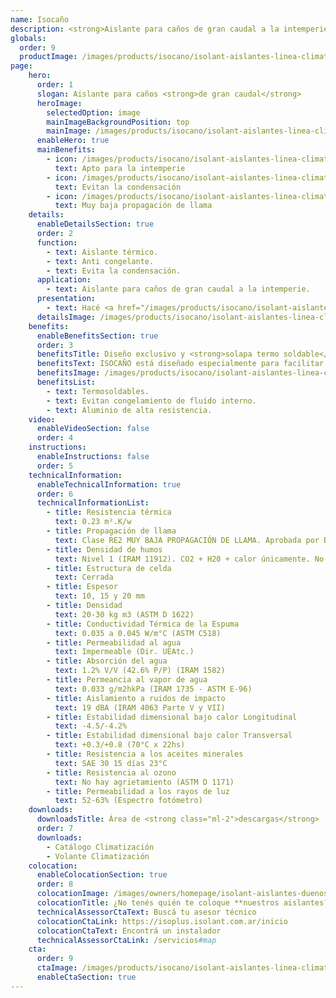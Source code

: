 ```yaml
---
name: Isocaño
description: <strong>Aislante para caños de gran caudal a la intemperie.</strong><br /><br />Placa aislante con unión termo fusionable con pistola de calor, para abrazar y aislar caños de gran caudal.
globals:
  order: 9
  productImage: /images/products/isocano/isolant-aislantes-linea-climatizacion-isocano-producto-rollo.png
page:
    hero:
      order: 1
      slogan: Aislante para caños <strong>de gran caudal</strong>
      heroImage:
        selectedOption: image
        mainImageBackgroundPosition: top
        mainImage: /images/products/isocano/isolant-aislantes-linea-climatizacion-isocano-imagen-principal.jpg
      enableHero: true
      mainBenefits:
        - icon: /images/products/isocano/isolant-aislantes-linea-climatizacion-isocano-beneficio-1.svg
          text: Apto para la intemperie
        - icon: /images/products/isocano/isolant-aislantes-linea-climatizacion-isocano-beneficio-2.svg
          text: Evitan la condensación
        - icon: /images/products/isocano/isolant-aislantes-linea-climatizacion-isocano-beneficio-3.svg
          text: Muy baja propagación de llama
    details:
      enableDetailsSection: true
      order: 2
      function:
        - text: Aislante térmico.
        - text: Anti congelante.
        - text: Evita la condensación.
      application:
        - text: Aislante para caños de gran caudal a la intemperie.
      presentation:
        - text: Hacé <a href="/images/products/isocano/isolant-aislantes-linea-climatizacion-isocano-presentaciones.webp" target="_blank" rel="noopener noreferrer" class="font-bold">click acá</a> para ver todas las presentaciones disponibles
      detailsImage: /images/products/isocano/isolant-aislantes-linea-climatizacion-isocano-imagen-detalle.jpg
    benefits:
      enableBenefitsSection: true
      order: 3
      benefitsTitle: Diseño exclusivo y <strong>solapa termo soldable</strong>
      benefitsText: ISOCAÑO está diseñado especialmente para facilitar la colocación del mismo "abrazando" caños de gran caudal. Ya viene en forma de placa, con un rebaje en su lateral, para termo soldar con pistola de calor. Luego se sugiere la utilización de una cinta de aluminio apta intemperie para garantizar una unión sin filtraciones de agua ni UV.<br /><br />Además su diseño con una cara acanalada hace que al "abrazar" el caño, el material no tienda a volver sobre sí mismo, sino que complete una aislación perfecta. 
      benefitsImage: /images/products/isocano/isolant-aislantes-linea-climatizacion-isocano-beneficio-exclusivo.jpg
      benefitsList:
        - text: Termosoldables.
        - text: Evitan congelamiento de fluído interno.
        - text: Aluminio de alta resistencia.
    video:
      enableVideoSection: false
      order: 4
    instructions:
      enableInstructions: false
      order: 5
    technicalInformation:
      enableTechnicalInformation: true
      order: 6
      technicalInformationList:
        - title: Resistencia térmica
          text: 0.23 m².K/w
        - title: Propagación de llama
          text: Clase RE2 MUY BAJA PROPAGACIÓN DE LLAMA. Aprobada por Bomberos Argentina.
        - title: Densidad de humos
          text: Nivel 1 (IRAM 11912). CO2 + H20 + calor únicamente. No desprende gases envenenantes.
        - title: Estructura de celda
          text: Cerrada
        - title: Espesor
          text: 10, 15 y 20 mm
        - title: Densidad
          text: 20-30 kg m3 (ASTM D 1622)
        - title: Conductividad Térmica de la Espuma
          text: 0.035 a 0.045 W/m°C (ASTM C518)
        - title: Permeabilidad al agua
          text: Impermeable (Dir. UEAtc.)
        - title: Absorción del agua
          text: 1.2% V/V (42.6% P/P) (IRAM 1582)
        - title: Permeancia al vapor de agua
          text: 0.033 g/m2hkPa (IRAM 1735 - ASTM E-96)
        - title: Aislamiento a ruidos de impacto
          text: 19 dBA (IRAM 4063 Parte V y VII)
        - title: Estabilidad dimensional bajo calor Longitudinal
          text: -4.5/-4.2%
        - title: Estabilidad dimensional bajo calor Transversal
          text: +0.3/+0.8 (70°C x 22hs)
        - title: Resistencia a los aceites minerales
          text: SAE 30 15 días 23°C
        - title: Resistencia al ozono
          text: No hay agrietamiento (ASTM D 1171)
        - title: Permeabilidad a los rayos de luz
          text: 52-63% (Espectro fotómetro)
    downloads:
      downloadsTitle: Área de <strong class="ml-2">descargas</strong>
      order: 7
      downloads:
        - Catálogo Climatización
        - Volante Climatización
    colocation:
      enableColocationSection: true
      order: 8
      colocationImage: /images/owners/homepage/isolant-aislantes-duenos-e-inquilinos-isoplus-colocation.jpg
      colocationTitle: ¿No tenés quién te coloque **nuestros aislantes?**
      technicalAssessorCtaText: Buscá tu asesor técnico
      colocationCtaLink: https://isoplus.isolant.com.ar/inicio
      colocationCtaText: Encontrá un instalador
      technicalAssessorCtaLink: /servicios#map
    cta:
      order: 9
      ctaImage: /images/products/isocano/isolant-aislantes-linea-climatizacion-isocano-cta.jpg
      enableCtaSection: true
---
```

